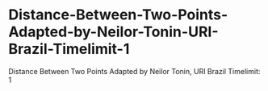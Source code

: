# Distance-Between-Two-Points-Adapted-by-Neilor-Tonin-URI-Brazil-Timelimit-1
Distance Between Two Points Adapted by Neilor Tonin, URI  Brazil  Timelimit: 1

